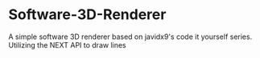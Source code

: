 # Software-3D-Renderer
A simple software 3D renderer based on javidx9's code it yourself series. Utilizing the NEXT API to draw lines

